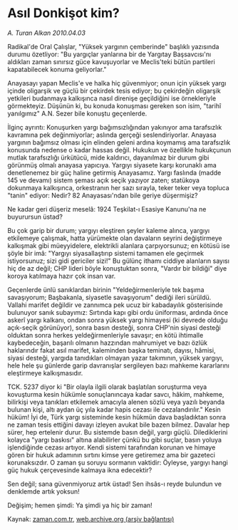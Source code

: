 # Asıl Donkişot kim?

*A. Turan Alkan 2010.04.03*

<tr><td class="metin" colspan="2" style="padding-top: 20px; padding-left: 5px; ">Radikal'de Oral Çalışlar, "Yüksek yargının çemberinde" başlıklı yazısında durumu özetliyor: "Bu yargıçlar yanlarına bir de Yargıtay Başsavcısı'nı aldıkları zaman sınırsız güce kavuşuyorlar ve Meclis'teki bütün partileri kapatabilecek konuma geliyorlar."</td></tr><tr><td class="metin" colspan="2" style="padding-top: 20px; padding-left: 5px; "><p> Anayasayı yapan Meclis'e ve halka hiç güvenmiyor; onun için yüksek yargı içinde oligarşik ve güçlü bir çekirdek tesis ediyor; bu çekirdeğin oligarşik yetkileri budanmaya kalkışınca nasıl direnişe geçildiğini ise örnekleriyle görmekteyiz. Düşünün ki, bu konuda konuşması gereken son isim, "tarihî yanılgımız" A.N. Sezer bile konuştu geçenlerde.
<p> İlginç ayrıntı: Konuşurken yargı bağımsızlığından yakınıyor ama tarafsızlık kavramına pek değinmiyorlar; aslında gerçeği seslendiriyorlar. Anayasa yargının bağımsız olması için elinden geleni ardına koymamış ama tarafsızlık konusunda nedense o kadar hassas değil. Hukukun ve özellikle hukukçunun mutlak tarafsızlığı ürkütücü, mide kaldırıcı, dayanılmaz bir durum gibi görünmüş olmalı anayasa yapıcıya. Yargıyı siyasete karşı korunaklı ama denetlenemez bir güç haline getirmiş Anayasamız. Yargı faslında (madde 145 ve devamı) sistem şeması açık seçik yazıyor zaten; statükoya dokunmaya kalkışınca, orkestranın her sazı sırayla, teker teker veya topluca "tanin" ediyor: Nedir? 82 Anayasası'ndan bile geriye düşermişiz?
<p> Ne kadar geri düşeriz meselâ: 1924 Teşkilat-ı Esasiye Kanunu'na ne buyurursun üstad?
<p> Bu çok garip bir durum; yargıyı eleştiren şeyler kaleme alınca, yargıyı etkilemeye çalışmak, hatta yürümekte olan davaların seyrini değiştirmeye kalkışmak gibi müeyyidelere, elektrikli alanlara çarpıyorsunuz; en kötüsü ise şöyle bir imâ: "Yargıyı siyasallaştırıp sistemi tamamen ele geçirmek istiyorsunuz; sizi gidi gericiler sizi!" Bu gülünç ithamı ciddiye alanların sayısı hiç de az değil; CHP lideri böyle konuştuktan sonra, "Vardır bir bildiği" diye koroya katılmaya hazır çok insan var.
<p> Geçenlerde ünlü sanıklardan birinin "Yeldeğirmenleriyle tek başıma savaşıyorum; Başbakanla, siyasetle savaşıyorum" dediği ileri sürüldü. Vallahi marifet değildir ve zannımca pek ucuz bir kabadayılık gösterisinde bulunuyor sanık subayımız: Sırtında kapı gibi ordu üniforması, ardında önce askerî yargı kalkanı, ondan sonra yüksek yargı himayesi (ki devrede olduğu açık-seçik görünüyor), sonra basın desteği, sonra CHP'nin siyasi desteği olduktan sonra herkes yeldeğirmenleriyle savaşır; en kötü ihtimalle kaybedeceğin, başarılı olmanın hazzından mahrumiyet ve bazı özlük haklarındır fakat asıl marifet, kaleminden başka teminatı, dayısı, hâmisi, siyasi desteği, yargıda tanıdıkları olmayan yazar takımının, yüksek yargıyı, hele hele şu günlerde garip davranışlar sergileyen bazı mahkeme kararlarını eleştirmeye kalkışmasıdır.
<p> TCK. 5237 diyor ki "Bir olayla ilgili olarak başlatılan soruşturma veya kovuşturma kesin hükümle sonuçlanıncaya kadar savcı, hâkim, mahkeme, bilirkişi veya tanıkları etkilemek amacıyla alenen sözlü veya yazılı beyanda bulunan kişi, altı aydan üç yıla kadar hapis cezası ile cezalandırılır." Kesin hüküm! İyi de, Türk yargı sisteminde kesin hükmün dava başladıktan sonra ne zaman tesis ettiğini davayı izleyen avukat bile bazen bilmez. Davalar hep sürer, hep ertelenir durur. Bu sistemde basın değil, yargı güçlü. Dilediklerini kolayca "yargı baskısı" altına alabilirler çünkü bu gibi suçlar, basın yoluya işlendiğinde cezası artıyor. Kendi sistemi tarafından korunan ve himaye gören bir hukuk adamının sırtını kimse yere getiremez ama bir gazeteci korunaksızdır. O zaman şu soruyu sormanın vaktidir: Öyleyse, yargıyı hangi güç hukuk çerçevesinde kalmaya ikna edecektir?
<p> Sen değil; sana güvenmiyoruz artık üstad! Sen ihsâs-ı reyde bulundun ve denklemde artık yoksun!
<p> Değişim; hemen şimdi: Ya şimdi ya hiç bir zaman! <br/></p></p></p></p></p></p></p></p></td></tr>

Kaynak: [zaman.com.tr](http://zaman.com.tr/yazar.do?yazino=968861), [web.archive.org (arşiv bağlantısı)](http://web.archive.org/web/20100406124545/http://zaman.com.tr:80/yazar.do?yazino=968861)
